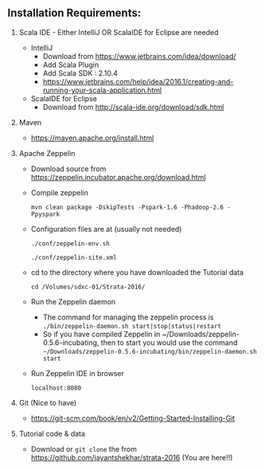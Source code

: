 Installation Requirements:
--------------------------
1.	Scala IDE - Either IntelliJ   OR   ScalaIDE for Eclipse are needed
	* IntelliJ
		* Download from https://www.jetbrains.com/idea/download/
		* Add Scala Plugin
		* Add Scala SDK : 2.10.4
		* https://www.jetbrains.com/help/idea/2016.1/creating-and-running-your-scala-application.html 
	* ScalaIDE for Eclipse
		* Download from http://scala-ide.org/download/sdk.html 
2. Maven
	* https://maven.apache.org/install.html
3. 	Apache Zeppelin

   	* Download source from https://zeppelin.incubator.apache.org/download.html
   	
   	* Compile zeppelin
    	```
    	mvn clean package -DskipTests -Pspark-1.6 -Phadoop-2.6 -Ppyspark
   		```
   	* Configuration files are at (usually not needed)
   	
		```
		./conf/zeppelin-env.sh
		
		./conf/zeppelin-site.xml
		```
		
	* cd to the directory where you have downloaded the Tutorial data
		```
		cd /Volumes/sdxc-01/Strata-2016/
		```
		
	* Run the Zeppelin daemon
		* The command for managing the zeppelin process is
			```./bin/zeppelin-daemon.sh start|stop|status|restart```
		* So if you have compiled Zeppelin in ~/Downloads/zeppelin-0.5.6-incubating, then
		to start you would use the command
			```~/Downloads/zeppelin-0.5.6-incubating/bin/zeppelin-daemon.sh start```	

	* Run Zeppelin IDE in browser
	
		```
		localhost:8080
		```	

4. Git (Nice to have)
	* https://git-scm.com/book/en/v2/Getting-Started-Installing-Git
5. Tutorial code & data
	* Download or ```git clone``` the from https://github.com/jayantshekhar/strata-2016 (You are here!!)


